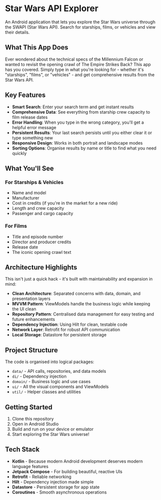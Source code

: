 # Star Wars API Explorer
An Android application that lets you explore the Star Wars universe through the SWAPI (Star Wars API). Search for starships, films, or vehicles and view their details.

## What This App Does
Ever wondered about the technical specs of the Millennium Falcon or wanted to revisit the opening crawl of The Empire Strikes Back? This app has you covered. Simply type in what you're looking for - whether it's "starships", "films", or "vehicles" - and get comprehensive results from the Star Wars API.

## Key Features

- **Smart Search**: Enter your search term and get instant results
- **Comprehensive Data**: See everything from starship crew capacity to film release dates
- **Error Handling**: When you type in the wrong category, you'll get a helpful error message
- **Persistent Results**: Your last search persists until you either clear it or type something new
- **Responsive Design**: Works in both portrait and landscape modes
- **Sorting Options**: Organise results by name or title to find what you need quickly

## What You'll See

### For Starships & Vehicles
- Name and model
- Manufacturer
- Cost in credits (if you're in the market for a new ride)
- Length and crew capacity
- Passenger and cargo capacity

### For Films
- Title and episode number
- Director and producer credits
- Release date
- The iconic opening crawl text

## Architecture Highlights

This isn't just a quick hack - it's built with maintainability and expansion in mind:

- **Clean Architecture**: Separated concerns with data, domain, and presentation layers
- **MVVM Pattern**: ViewModels handle the business logic while keeping the UI clean
- **Repository Pattern**: Centralised data management for easy testing and future enhancements
- **Dependency Injection**: Using Hilt for clean, testable code
- **Network Layer**: Retrofit for robust API communication
- **Local Storage**: Datastore for persistent storage

## Project Structure

The code is organised into logical packages:
- `data/` - API calls, repositories, and data models
- `di/` - Dependency injection
- `domain/` - Business logic and use cases
- `ui/` - All the visual components and ViewModels
- `util/` - Helper classes and utilities

## Getting Started

1. Clone this repository
2. Open in Android Studio
3. Build and run on your device or emulator
4. Start exploring the Star Wars universe!

## Tech Stack

- **Kotlin** - Because modern Android development deserves modern language features
- **Jetpack Compose** - For building beautiful, reactive UIs
- **Retrofit** - Reliable networking
- **Hilt** - Dependency injection made simple
- **Datastore** - Persistent storage for app state
- **Coroutines** - Smooth asynchronous operations